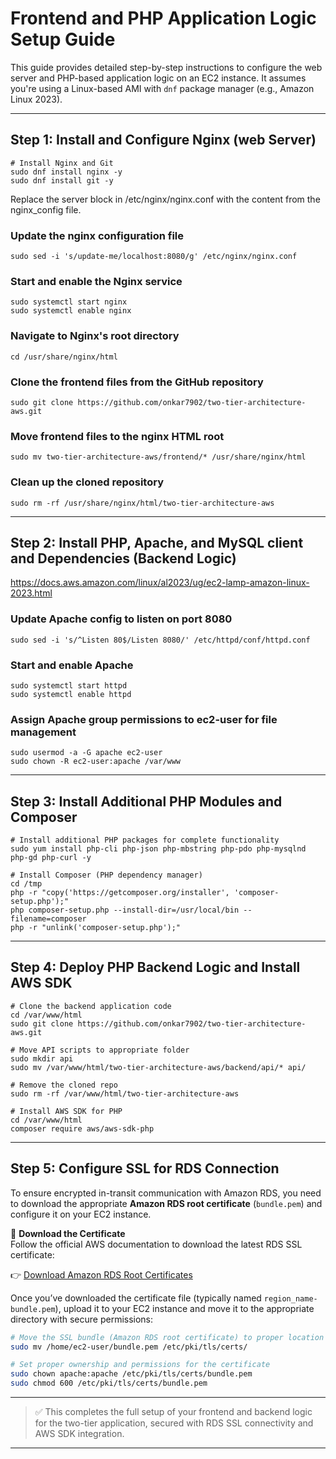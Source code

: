 # Frontend and PHP Application Logic Setup Guide

This guide provides detailed step-by-step instructions to configure the web server and PHP-based application logic on an EC2 instance. It assumes you're using a Linux-based AMI with `dnf` package manager (e.g., Amazon Linux 2023).

---

## Step 1: Install and Configure Nginx (web Server)

```
# Install Nginx and Git
sudo dnf install nginx -y
sudo dnf install git -y
```

Replace the server block in /etc/nginx/nginx.conf with the content from the nginx_config file.

### Update the nginx configuration file
```
sudo sed -i 's/update-me/localhost:8080/g' /etc/nginx/nginx.conf
```

### Start and enable the Nginx service
```
sudo systemctl start nginx
sudo systemctl enable nginx
```

### Navigate to Nginx's root directory
```
cd /usr/share/nginx/html
```

### Clone the frontend files from the GitHub repository
```
sudo git clone https://github.com/onkar7902/two-tier-architecture-aws.git
```

### Move frontend files to the nginx HTML root
```
sudo mv two-tier-architecture-aws/frontend/* /usr/share/nginx/html
```

### Clean up the cloned repository
```
sudo rm -rf /usr/share/nginx/html/two-tier-architecture-aws
```

---

## Step 2: Install PHP, Apache, and MySQL client and Dependencies (Backend Logic)
https://docs.aws.amazon.com/linux/al2023/ug/ec2-lamp-amazon-linux-2023.html


### Update Apache config to listen on port 8080
```
sudo sed -i 's/^Listen 80$/Listen 8080/' /etc/httpd/conf/httpd.conf
```

### Start and enable Apache
```
sudo systemctl start httpd
sudo systemctl enable httpd
```

### Assign Apache group permissions to ec2-user for file management
```
sudo usermod -a -G apache ec2-user
sudo chown -R ec2-user:apache /var/www
```

---

## Step 3: Install Additional PHP Modules and Composer

```
# Install additional PHP packages for complete functionality
sudo yum install php-cli php-json php-mbstring php-pdo php-mysqlnd php-gd php-curl -y

# Install Composer (PHP dependency manager)
cd /tmp
php -r "copy('https://getcomposer.org/installer', 'composer-setup.php');"
php composer-setup.php --install-dir=/usr/local/bin --filename=composer
php -r "unlink('composer-setup.php');"
```

---

## Step 4: Deploy PHP Backend Logic and Install AWS SDK

```
# Clone the backend application code
cd /var/www/html
sudo git clone https://github.com/onkar7902/two-tier-architecture-aws.git

# Move API scripts to appropriate folder
sudo mkdir api
sudo mv /var/www/html/two-tier-architecture-aws/backend/api/* api/

# Remove the cloned repo
sudo rm -rf /var/www/html/two-tier-architecture-aws

# Install AWS SDK for PHP
cd /var/www/html
composer require aws/aws-sdk-php
```

---

## Step 5: Configure SSL for RDS Connection

To ensure encrypted in-transit communication with Amazon RDS, you need to download the appropriate **Amazon RDS root certificate** (`bundle.pem`) and configure it on your EC2 instance.

🔗 **Download the Certificate**  
Follow the official AWS documentation to download the latest RDS SSL certificate:

👉 [Download Amazon RDS Root Certificates](https://docs.aws.amazon.com/AmazonRDS/latest/UserGuide/UsingWithRDS.SSL.html#UsingWithRDS.SSL.CertificatesAllRegions)

Once you’ve downloaded the certificate file (typically named `region_name-bundle.pem`), upload it to your EC2 instance and move it to the appropriate directory with secure permissions:

```bash
# Move the SSL bundle (Amazon RDS root certificate) to proper location
sudo mv /home/ec2-user/bundle.pem /etc/pki/tls/certs/

# Set proper ownership and permissions for the certificate
sudo chown apache:apache /etc/pki/tls/certs/bundle.pem
sudo chmod 600 /etc/pki/tls/certs/bundle.pem
```

---

> ✅ This completes the full setup of your frontend and backend logic for the two-tier application, secured with RDS SSL connectivity and AWS SDK integration.

---